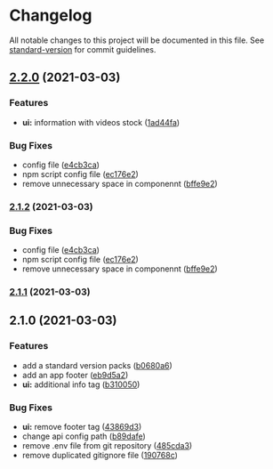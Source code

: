 # Changelog

All notable changes to this project will be documented in this file. See [standard-version](https://github.com/conventional-changelog/standard-version) for commit guidelines.

## [2.2.0](https://github.com/CaroGrabowska/MovieApp/compare/v2.1.1...v2.2.0) (2021-03-03)


### Features

* **ui:** information with videos stock ([1ad44fa](https://github.com/CaroGrabowska/MovieApp/commit/1ad44fa439ec4a6a77b390568052a937709aa206))


### Bug Fixes

* config file ([e4cb3ca](https://github.com/CaroGrabowska/MovieApp/commit/e4cb3ca4f0d613345c261e6b6a58b7fef5176cd8))
* npm script config file ([ec176e2](https://github.com/CaroGrabowska/MovieApp/commit/ec176e23060d0da2737a25bcec77e17459b96f96))
* remove unnecessary space in componennt ([bffe9e2](https://github.com/CaroGrabowska/MovieApp/commit/bffe9e243c2ab3ca64279deb5be0c332bd5edce5))

### [2.1.2](https://github.com/CaroGrabowska/MovieApp/compare/v2.1.1...v2.1.2) (2021-03-03)


### Bug Fixes

* config file ([e4cb3ca](https://github.com/CaroGrabowska/MovieApp/commit/e4cb3ca4f0d613345c261e6b6a58b7fef5176cd8))
* npm script config file ([ec176e2](https://github.com/CaroGrabowska/MovieApp/commit/ec176e23060d0da2737a25bcec77e17459b96f96))
* remove unnecessary space in componennt ([bffe9e2](https://github.com/CaroGrabowska/MovieApp/commit/bffe9e243c2ab3ca64279deb5be0c332bd5edce5))

### [2.1.1](https://github.com/CaroGrabowska/MovieApp/compare/v2.1.0...v2.1.1) (2021-03-03)

## 2.1.0 (2021-03-03)


### Features

* add a standard version packs ([b0680a6](https://github.com/CaroGrabowska/MovieApp/commit/b0680a62c7da7f54e92478702e168df10c33a413))
* add an app footer ([eb9d5a2](https://github.com/CaroGrabowska/MovieApp/commit/eb9d5a2f7880445bbd7dbbe2343bb0dde7450e97))
* **ui:** additional info tag ([b310050](https://github.com/CaroGrabowska/MovieApp/commit/b310050a1cd73891112dcf17293aadb5fb21d5c6))


### Bug Fixes

* **ui:** remove footer tag ([43869d3](https://github.com/CaroGrabowska/MovieApp/commit/43869d38cd4e265a835867593f55a86cb00cbb0e))
* change api config path ([b89dafe](https://github.com/CaroGrabowska/MovieApp/commit/b89dafefa67348c27db26f5df7b822845de345ca))
* remove .env file from git repository ([485cda3](https://github.com/CaroGrabowska/MovieApp/commit/485cda38c300307af105aa8bc9b88649e3ff006a))
* remove duplicated gitignore file ([190768c](https://github.com/CaroGrabowska/MovieApp/commit/190768ce512b22f385302d05871ca092d6ef27ba))
